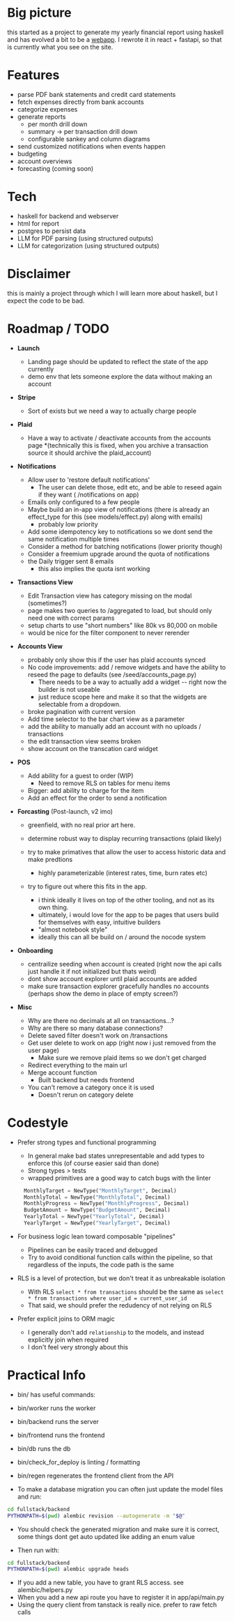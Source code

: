 # Big picture

this started as a project to generate my yearly financial report using haskell
and has evolved a bit to be a [webapp](https://myfinancereport.com/).
I rewrote it in react + fastapi, so that is currently what you see on the site.

# Features

- parse PDF bank statements and credit card statements
- fetch expenses directly from bank accounts
- categorize expenses
- generate reports
  - per month drill down
  - summary -> per transaction drill down
  - configurable sankey and column diagrams
- send customized notifications when events happen
- budgeting
- account overviews 
- forecasting (coming soon)

# Tech

- haskell for backend and webserver
- html for report
- postgres to persist data
- LLM for PDF parsing (using structured outputs)
- LLM for categorization (using structured outputs)

# Disclaimer

this is mainly a project through which I will learn more about haskell, but I expect the code to be bad.



# Roadmap / TODO

* **Launch**
  * Landing page should be updated to reflect the state of the app currently
  * demo env that lets someone explore the data without making an account

* **Stripe**
  * Sort of exists but we need a way to actually charge people

* **Plaid**
  * Have a way to activate / deactivate accounts from the accounts page
   *(technically this is fixed, when you archive a transaction source it should archive the plaid_account)

* **Notifications**
  * Allow user to 'restore default notifications' 
    * The user can delete those, edit etc, and be able to reseed again if they want ( /notifications on app)
  * Emails only configured to a few people
  * Maybe build an in-app view of notifications (there is already an effect_type for this (see models/effect.py) along with emails)
    * probably low priority
  * Add some idempotency key to notifications so we dont send the same notification multiple times
  * Consider a method for batching notifications (lower priority though)
  * Consider a freemium upgrade around the quota of notifications
  * the Daily trigger sent 8 emails
    * this also implies the quota isnt working 

* **Transactions View**
  * Edit Transaction view has category missing on the modal (sometimes?)
  * page makes two queries to /aggregated to load, but should only need one with correct params
  * setup charts to use "short numbers" like 80k vs 80,000 on mobile
  * would be nice for the filter component to never rerender 

* **Accounts View**
  * probably only show this if the user has plaid accounts synced
  * No code improvements: add / remove widgets and have the ability to reseed the page to defaults (see /seed/accounts_page.py)
    * There needs to be a way to actually add a widget -- right now the builder is not useable
    * just reduce scope here and make it so that the widgets are selectable from a dropdown.
  * broke pagination with current version
  * Add time selector to the bar chart view as a parameter
  * add the ability to manually add an account with no uploads / transactions
  * the edit transaction view seems broken
  * show account on the transcation card widget

* **POS**
  * Add ability for a guest to order (WIP)
    * Need to remove RLS on tables for menu items
  * Bigger: add ability to charge for the item
  * Add an effect for the order to send a notification

* **Forcasting**
  (Post-launch, v2 imo)
  * greenfield, with no real prior art here. 
  * determine robust way to display recurring transactions (plaid likely)
  * try to make primatives that allow the user to access historic data and make predtions 
    * highly parameterizable (interest rates, time, burn rates etc)
  
  * try to figure out where this fits in the app. 
    *   i think ideally it lives on top of the other tooling, and not as its own thing. 
    *   ultimately, i would love for the app to be pages that users build for themselves with easy, intuitive builders
    * "almost notebook style"
    * ideally this can all be build on / around the nocode system 


* **Onboarding**
  * centrailize seeding when account is created (right now the api calls just handle it if not initialized but thats weird)
  * dont show account explorer until plaid accounts are added
  * make sure transaction explorer gracefully handles no accounts (perhaps show the demo in place of empty screen?)


* **Misc**
  * Why are there no decimals at all on transactions...?
  * Why are there so many database connections?
  * Delete saved filter doesn't work on /transactions
  * Get user delete to work on app (right now i just removed from the user page)
    * Make sure we remove plaid items so we don't get charged
  * Redirect everything to the main url
  * Merge account function
    * Built backend but needs frontend
  * You can't remove a category once it is used
    * Doesn't rerun on category delete


# Codestyle

* Prefer strong types and functional programming
  * In general make bad states unrepresentable and add types to enforce this (of course easier said than done)
  * Strong types > tests
  * wrapped primitives are a good way to catch bugs with the linter
  ```python
    MonthlyTarget = NewType("MonthlyTarget", Decimal)
    MonthlyTotal = NewType("MonthlyTotal", Decimal)
    MonthlyProgress = NewType("MonthlyProgress", Decimal)
    BudgetAmount = NewType("BudgetAmount", Decimal)
    YearlyTotal = NewType("YearlyTotal", Decimal)
    YearlyTarget = NewType("YearlyTarget", Decimal)
  ```


* For business logic lean toward composable "pipelines"
  * Pipelines can be easily traced and debugged 
  * Try to avoid conditional function calls within the pipeline, so that regardless of the inputs, the code path is the same

* RLS is a level of protection, but we don't treat it as unbreakable isolation
  * With RLS `select * from transactions` should be the same as `select * from transactions where user_id = current_user_id`
  * That said, we should prefer the redudency of not relying on RLS 

* Prefer explicit joins to ORM magic
  * I generally don't add `relationship` to the models, and instead explicitly join when required
  * I don't feel very strongly about this


# Practical Info

* bin/ has useful commands:

* bin/worker runs the worker
* bin/backend runs the server
* bin/frontend runs the frontend
* bin/db runs the db
* bin/check_for_deploy is linting / formatting
* bin/regen regenerates the frontend client from the API 

* To make a database migration you can often just update the model files and run:


```bash
cd fullstack/backend
PYTHONPATH=$(pwd) alembic revision --autogenerate -m "$@"
```

* You should check the generated migration and make sure it is correct, some things dont get auto updated like adding an enum value

* Then run with:
```bash
cd fullstack/backend
PYTHONPATH=$(pwd) alembic upgrade heads
```

* If you add a new table, you have to grant RLS access. see alembic/helpers.py
* When you add a new api route you have to register it in app/api/main.py
* Using the query client from tanstack is really nice. prefer to raw fetch calls





